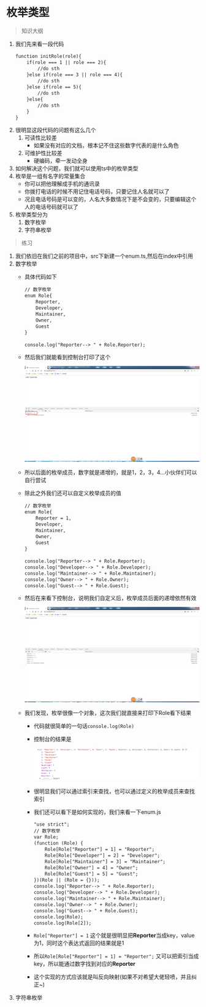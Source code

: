 # 枚举类型

> 知识大纲
1. 我们先来看一段代码
    ```
    function initRole(role){
        if(role === 1 || role === 2){
            //do sth
        }else if(role === 3 || role === 4){
            //do sth
        }else if(role == 5){
            //do sth
        }else{
            //do sth
        }
    }
    ```
2. 很明显这段代码的问题有这么几个
    1. 可读性比较差
        * 如果没有对应的文档，根本记不住这些数字代表的是什么角色
    2. 可维护性比较差
        * 硬编码，牵一发动全身
3. 如何解决这个问题，我们就可以使用ts中的枚举类型
4. 枚举是一组有名字的常量集合
    * 你可以把他理解成手机的通讯录
    * 你拨打电话的时候不用记住电话号码，只要记住人名就可以了
    * 况且电话号码是可以变的，人名大多数情况下是不会变的，只要编辑这个人的电话号码就可以了
5. 枚举类型分为
    1. 数字枚举
    2. 字符串枚举
    
> 练习
1. 我们依旧在我们之前的项目中，src下新建一个enum.ts,然后在index中引用  
2. 数字枚举
    * 具体代码如下
        ```
        // 数字枚举
        enum Role{
            Reporter,
            Developer,
            Maintainer,
            Owner,
            Guest
        }
        
        console.log("Reporter--> " + Role.Reporter);
        ```                   
    * 然后我们就能看到控制台打印了这个  
    
        ![](./images/控制台打印数字枚举.jpg)  
        
    * 所以后面的枚举成员，数字就是递增的，就是1，2，3，4...小伙伴们可以自行尝试
    * 除此之外我们还可以自定义枚举成员的值  
        ```
        // 数字枚举
        enum Role{
            Reporter = 1,
            Developer,
            Maintainer,
            Owner,
            Guest
        }
        
        console.log("Reporter--> " + Role.Reporter);
        console.log("Developer--> " + Role.Developer);
        console.log("Maintainer--> " + Role.Maintainer);
        console.log("Owner--> " + Role.Owner);
        console.log("Guest--> " + Role.Guest);
        ```  
    * 然后在来看下控制台，说明我们自定义后，枚举成员后面的递增依然有效   
    
        ![](./images/自定义枚举类型.jpg) 
        
    * 我们发现，枚举很像一个对象，这次我们就直接来打印下Role看下结果  
        * 代码就很简单的一句话`console.log(Role)`  
        * 控制台的结果是
            
            ![](./images/打印枚举对象.jpg)
        
        * 很明显我们可以通过索引来查找，也可以通过定义的枚举成员来查找索引
        * 我们还可以看下是如何实现的，我们来看一下enum.js
            ```
            "use strict";
            // 数字枚举
            var Role;
            (function (Role) {
                Role[Role["Reporter"] = 1] = "Reporter";
                Role[Role["Developer"] = 2] = "Developer";
                Role[Role["Maintainer"] = 3] = "Maintainer";
                Role[Role["Owner"] = 4] = "Owner";
                Role[Role["Guest"] = 5] = "Guest";
            })(Role || (Role = {}));
            console.log("Reporter--> " + Role.Reporter);
            console.log("Developer--> " + Role.Developer);
            console.log("Maintainer--> " + Role.Maintainer);
            console.log("Owner--> " + Role.Owner);
            console.log("Guest--> " + Role.Guest);
            console.log(Role);
            console.log(Role[2]);
            ```
        * `Role["Reporter"] = 1` 这个就是很明显把**Reporter**当成key，value为1，同时这个表达式返回的结果就是1
        * 所以`Role[Role["Reporter"] = 1] = "Reporter";` 又可以把索引当成key，所以能通过数字找到对应的**Reporter**
        * 这个实现的方式应该就是叫反向映射(如果不对希望大佬轻喷，并且纠正~)
3. 字符串枚举        